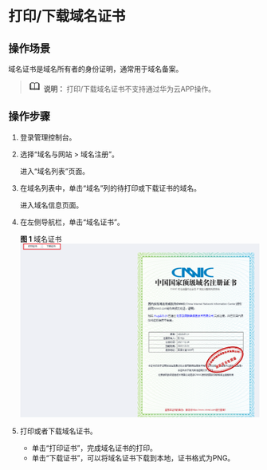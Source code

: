 # 打印/下载域名证书<a name="domain_ug_330007"></a>

## 操作场景<a name="section135314813815"></a>

域名证书是域名所有者的身份证明，通常用于域名备案。

>![](public_sys-resources/icon-note.gif) **说明：** 
>打印/下载域名证书不支持通过华为云APP操作。

## 操作步骤<a name="section7810122619380"></a>

1.  登录管理控制台。
2.  选择“域名与网站 \> 域名注册”。

    进入“域名列表”页面。

3.  在域名列表中，单击“域名”列的待打印或下载证书的域名。

    进入域名信息页面。

4.  在左侧导航栏，单击“域名证书”。

    **图 1**  域名证书<a name="fig194417818375"></a>  
    ![](figures/域名证书.png "域名证书")

5.  打印或者下载域名证书。
    -   单击“打印证书”，完成域名证书的打印。
    -   单击“下载证书”，可以将域名证书下载到本地，证书格式为PNG。


